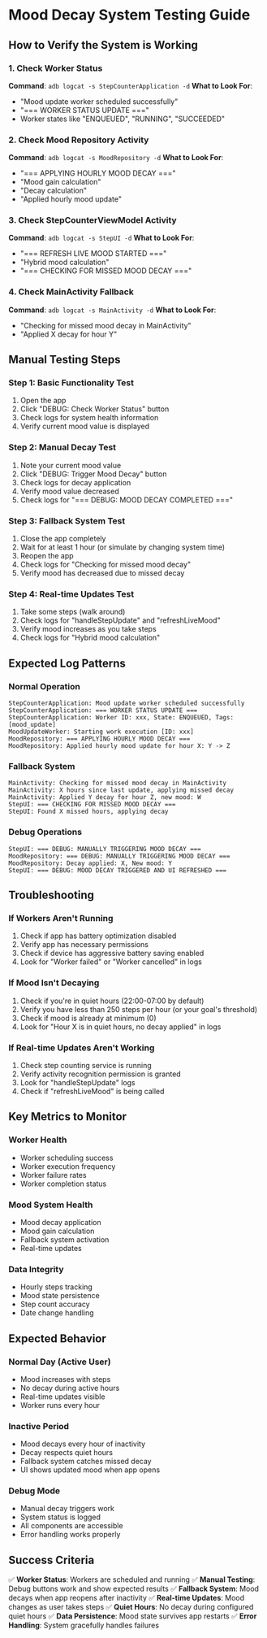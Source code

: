 # Mood Decay System Testing Guide

## How to Verify the System is Working

### 1. Check Worker Status
**Command**: `adb logcat -s StepCounterApplication -d`
**What to Look For**:
- "Mood update worker scheduled successfully"
- "=== WORKER STATUS UPDATE ==="
- Worker states like "ENQUEUED", "RUNNING", "SUCCEEDED"

### 2. Check Mood Repository Activity
**Command**: `adb logcat -s MoodRepository -d`
**What to Look For**:
- "=== APPLYING HOURLY MOOD DECAY ==="
- "Mood gain calculation"
- "Decay calculation"
- "Applied hourly mood update"

### 3. Check StepCounterViewModel Activity
**Command**: `adb logcat -s StepUI -d`
**What to Look For**:
- "=== REFRESH LIVE MOOD STARTED ==="
- "Hybrid mood calculation"
- "=== CHECKING FOR MISSED MOOD DECAY ==="

### 4. Check MainActivity Fallback
**Command**: `adb logcat -s MainActivity -d`
**What to Look For**:
- "Checking for missed mood decay in MainActivity"
- "Applied X decay for hour Y"

## Manual Testing Steps

### Step 1: Basic Functionality Test
1. Open the app
2. Click "DEBUG: Check Worker Status" button
3. Check logs for system health information
4. Verify current mood value is displayed

### Step 2: Manual Decay Test
1. Note your current mood value
2. Click "DEBUG: Trigger Mood Decay" button
3. Check logs for decay application
4. Verify mood value decreased
5. Check logs for "=== DEBUG: MOOD DECAY COMPLETED ==="

### Step 3: Fallback System Test
1. Close the app completely
2. Wait for at least 1 hour (or simulate by changing system time)
3. Reopen the app
4. Check logs for "Checking for missed mood decay"
5. Verify mood has decreased due to missed decay

### Step 4: Real-time Updates Test
1. Take some steps (walk around)
2. Check logs for "handleStepUpdate" and "refreshLiveMood"
3. Verify mood increases as you take steps
4. Check logs for "Hybrid mood calculation"

## Expected Log Patterns

### Normal Operation
```
StepCounterApplication: Mood update worker scheduled successfully
StepCounterApplication: === WORKER STATUS UPDATE ===
StepCounterApplication: Worker ID: xxx, State: ENQUEUED, Tags: [mood_update]
MoodUpdateWorker: Starting work execution [ID: xxx]
MoodRepository: === APPLYING HOURLY MOOD DECAY ===
MoodRepository: Applied hourly mood update for hour X: Y -> Z
```

### Fallback System
```
MainActivity: Checking for missed mood decay in MainActivity
MainActivity: X hours since last update, applying missed decay
MainActivity: Applied Y decay for hour Z, new mood: W
StepUI: === CHECKING FOR MISSED MOOD DECAY ===
StepUI: Found X missed hours, applying decay
```

### Debug Operations
```
StepUI: === DEBUG: MANUALLY TRIGGERING MOOD DECAY ===
MoodRepository: === DEBUG: MANUALLY TRIGGERING MOOD DECAY ===
MoodRepository: Decay applied: X, New mood: Y
StepUI: === DEBUG: MOOD DECAY TRIGGERED AND UI REFRESHED ===
```

## Troubleshooting

### If Workers Aren't Running
1. Check if app has battery optimization disabled
2. Verify app has necessary permissions
3. Check if device has aggressive battery saving enabled
4. Look for "Worker failed" or "Worker cancelled" in logs

### If Mood Isn't Decaying
1. Check if you're in quiet hours (22:00-07:00 by default)
2. Verify you have less than 250 steps per hour (or your goal's threshold)
3. Check if mood is already at minimum (0)
4. Look for "Hour X is in quiet hours, no decay applied" in logs

### If Real-time Updates Aren't Working
1. Check step counting service is running
2. Verify activity recognition permission is granted
3. Look for "handleStepUpdate" logs
4. Check if "refreshLiveMood" is being called

## Key Metrics to Monitor

### Worker Health
- Worker scheduling success
- Worker execution frequency
- Worker failure rates
- Worker completion status

### Mood System Health
- Mood decay application
- Mood gain calculation
- Fallback system activation
- Real-time updates

### Data Integrity
- Hourly steps tracking
- Mood state persistence
- Step count accuracy
- Date change handling

## Expected Behavior

### Normal Day (Active User)
- Mood increases with steps
- No decay during active hours
- Real-time updates visible
- Worker runs every hour

### Inactive Period
- Mood decays every hour of inactivity
- Decay respects quiet hours
- Fallback system catches missed decay
- UI shows updated mood when app opens

### Debug Mode
- Manual decay triggers work
- System status is logged
- All components are accessible
- Error handling works properly

## Success Criteria

✅ **Worker Status**: Workers are scheduled and running
✅ **Manual Testing**: Debug buttons work and show expected results
✅ **Fallback System**: Mood decays when app reopens after inactivity
✅ **Real-time Updates**: Mood changes as user takes steps
✅ **Quiet Hours**: No decay during configured quiet hours
✅ **Data Persistence**: Mood state survives app restarts
✅ **Error Handling**: System gracefully handles failures 